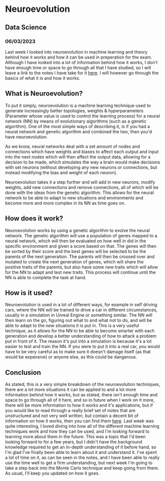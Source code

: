 # Neuroevolution
## Data Science
### 06/03/2023

Last week I looked into neuroevolution in machine learning and theory behind how it works and how it can be used in preperation for the exam. Although I have looked into a lot of information behind how it works, I don't have enough time or space to go through all that I have studied, so I will leave a link to the notes I have take for it [here](./references/Neuroevolution_Notes.pdf). I will however go through the basics of what it is and how it works.

## What is Neuroevolution?
To put it simply, neuroevolution is a machine learning technique used to generate increasingly better topologies, weights & hyperparameters (Parameter whose value is used to control the learning process) for a neural network (NN) by means of evolutionary algorithms (such as a genetic algorithm). One of the most simple ways of describing it, is if you had a neural network and genetic algorithm and combined the two, then you'd have neuroevolution.

As we know, neural networks deal with a set amount of nodes and connections which have weights and biases to affect each output and input into the next nodes which will then affect the output data, allowing for a decision to be made, which simulates the way a brain would make decisions with set neurons (without developing any new neurons or connections, but instead modifying the bias and weight of each neuron).

Neuroevolution takes it a step further and will add in new neurons, modify weights, add new connections and remove connections, all of which will be done with the ideas from the genetic algorithm. This allows for the neural network to be able to adapt to new situations and environments and become more and more complex in its NN as time goes on.

## How does it work?
Neuroevolution works by using a genetic algorithm to evolve the neural network. The genetic algorithm will use a population of genes mapped to a neural network, which will then be evaluated on how well in did in the specific environment and given a score based on that. The genes will then be sorted by their score and the best genes will be selected to be the parents of the next generation. The parents will then be crossed over and mutated to create the next generation of genes, which will share the positive traits of the parents, but also have some new traits which will allow for the NN to adapt and test new traits. This process will continue until the NN is able to complete the task at hand.

## How is it used?
Neuroevolution is used in a lot of different ways, for example in self driving cars, where the NN will be trained to drive a car in different circumstances, usually in a simulation in Unreal Engine or something similar. The NN will then learn on the go, figuring out what to and what not to do, and will be able to adapt to the new situations it is put in. This is a very useful technique, as it allows for the NN to be able to become smarter with each generation and develop a better understanding of how to attack a problem put in front of it. The reason it's put into a simulation is because it's a lot easier to test and train the NN. If you were to put it into a real car, you would have to be very careful as to make sure it doesn't damage itself (as that would be expensive) or anyone else, as this could be dangerous.

## Conclusion
As stated, this is a very simple breakdown of the neuroevolution techniques, there are a lot more situations it can be applied to and a lot more information behind how it works, but as stated, there isn't enough time and space to go through all of it here, and so in future when I work on it more, there will be more information to how it works and it's applications, but if you would like to read through a really brief set of notes that are unstructured and not very well written, but contain a decent bit of information on how it works, then you can find them [here](./references/Neuroevolution_Notes.pdf). Last week was quite interesting, I loved diving into how all of the different machine learning techniques work and how they can be used, and I'm looking forward to learning more about them in the future. This was a topic that I'd been looking forward to for a few years, but I didn't have the background knowledge required to get an in-depth understanding of it before hand, so I'm glad I've finally been able to learn about it and understand it. I've spent a lot of time on it, as can be seen in the notes, and I have been able to really use the time well to get a firm understanding, but next week I'm going to take a step back into the Monte Carlo technique and keep going from there. As usual, I'll keep you updated on how it goes.